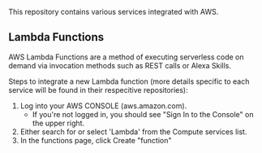 This repository contains various services integrated with AWS.


Lambda Functions
-----------------
AWS Lambda Functions are a method of executing serverless code on demand via invocation methods such as REST calls or Alexa Skills.

Steps to integrate a new Lambda function (more details specific to each service will be found in their respecitive repositories):
1. Log into your AWS CONSOLE (aws.amazon.com).
   - If you're not logged in, you should see "Sign In to the Console" on the 
     upper right.
2. Either search for or select 'Lambda' from the Compute services list.
3. In the functions page, click Create "function"
